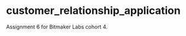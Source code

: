 customer_relationship_application
=================================

Assignment 6 for Bitmaker Labs cohort 4.

